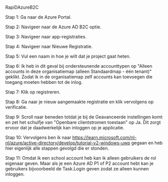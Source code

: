 RapiDAzureB2C

Stap 1: Ga naar de Azure Portal.

Stap 2: Navigeer naar de Azure AD B2C optie.

Stap 3: Navigeer naar app-registraties.

Stap 4: Navigeer naar Nieuwe Registratie.

Stap 5: Vul een naam in hoe je wilt dat je project gaat heten.

Stap 6: Ik heb in dit geval bij ondersteunende accounttypen op "Alleen accounts in deze organisatiemap (alleen Standaardmap - één tenant)" geklikt. Zodat ik in de organisatiemap zelf accounts kan toevoegen die toegang moeten hebben tot de inlog.

Stap 7: Klik op registreren.

Stap 8: Ga naar je nieuw aangemaakte registratie en klik vervolgens op verificatie.

Stap 9: Scroll naar beneden totdat je bij de Geavanceerde instellingen komt en zet het schuifje van "Openbare clientstromen toestaan" op Ja. Dit zorgt ervoor dat je daadwerkelijk kan inloggen op je applicatie.

Stap 10: Vervolgens ben ik naar https://learn.microsoft.com/nl-nl/azure/active-directory/develop/tutorial-v2-windows-uwp gegaan en heb hier eigenlijk alle stappen gevolgd die er stonden.

Stap 11: Omdat ik een school account heb kan ik alleen gebruikers de rol eigenaar geven. Maar als je een Azure AD P1 of P2 account hebt kan je gebruikers bijvoorbeeld de Task.Login geven zodat ze alleen kunnen inloggen.






